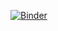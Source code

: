 [![Binder](https://mybinder.org/badge_logo.svg)](https://mybinder.org/v2/gh/rvf0068/circular-arc-graphs/HEAD?labpath=nerve-complexes-of-circular-arcs.ipynb)